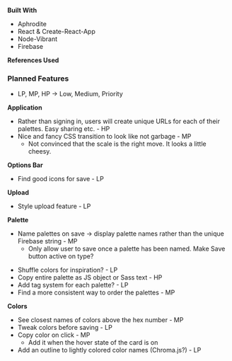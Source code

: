 **Built With**
- Aphrodite
- React & Create-React-App
- Node-Vibrant
- Firebase

**References Used**


### Planned Features
- LP, MP, HP -> Low, Medium, Priority

**Application**
- Rather than signing in, users will create unique URLs for each of their palettes. Easy sharing etc. - HP
- Nice and fancy CSS transition to look like not garbage - MP
  - Not convinced that the scale is the right move. It looks a little cheesy.

**Options Bar**
- Find good icons for save - LP

**Upload**
- Style upload feature - LP

**Palette**
- Name palettes on save -> display palette names rather than the unique Firebase string - MP
  - Only allow user to save once a palette has been named. Make Save button active on type?
<!-- - Delete palettes that you don't care about - HP -->
<!-- - See full color previews of the palettes - HP -->
- Shuffle colors for inspiration? - LP
- Copy entire palette as JS object or Sass text - HP
- Add tag system for each palette? - LP
- Find a more consistent way to order the palettes - MP

**Colors**
- See closest names of colors above the hex number - MP
- Tweak colors before saving - LP
- Copy color on click - MP
  - Add it when the hover state of the card is on
- Add an outline to lightly colored color names (Chroma.js?) - LP 
